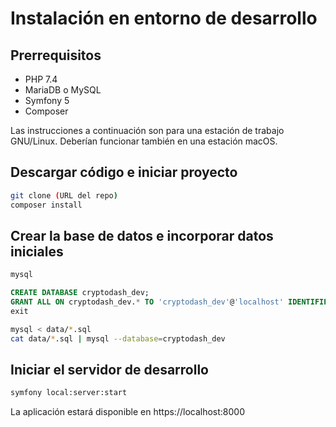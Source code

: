 # Instalación en entorno de desarrollo

## Prerrequisitos

* PHP 7.4
* MariaDB o MySQL
* Symfony 5
* Composer

Las instrucciones a continuación son para una estación de trabajo GNU/Linux. Deberían
funcionar también en una estación macOS.

## Descargar código e iniciar proyecto

```bash
git clone (URL del repo)
composer install
```

## Crear la base de datos e incorporar datos iniciales

```bash
mysql
```
```sql
CREATE DATABASE cryptodash_dev;
GRANT ALL ON cryptodash_dev.* TO 'cryptodash_dev'@'localhost' IDENTIFIED BY 'contrasenia';
exit
```
```bash
mysql < data/*.sql
cat data/*.sql | mysql --database=cryptodash_dev
```

## Iniciar el servidor de desarrollo

```bash
symfony local:server:start
```

La aplicación estará disponible en https://localhost:8000
